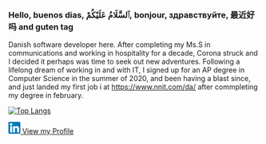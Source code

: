 ### Hello, buenos dias, ٱلسَّلَامُ عَلَيْكُمْ, bonjour, здравствуйте, 最近好吗 and guten tag 

Danish software developer here. After completing my Ms.S in communications and working in hospitality for a decade, Corona struck and I decided it perhaps was time to seek out new adventures. Following a lifelong dream of working in and with IT, I signed up for an AP degree in Computer Science in the summer of 2020, and been having a blast since, and just landed my first job i at https://www.nnit.com/da/ after commpleting my degree in february.

[![Top Langs](https://github-readme-stats.vercel.app/api/top-langs/?username=jaycph&layout=compact)](https://github.com/jaycph/github-readme-stats)

<a href="https://www.linkedin.com/in/janus-br/">
<img src="174857.png" Width="24" height="24" />
  View my Profile
  </a>
  
  
  
<!--
**JayCph/JayCph** is a ✨ _special_ ✨ repository because its `README.md` (this file) appears on your GitHub profile.

Here are some ideas to get you started:

- 🔭 I’m currently working on ...
- 🌱 I’m currently learning ...
- 👯 I’m looking to collaborate on ...
- 🤔 I’m looking for help with ...
- 💬 Ask me about ...
- 📫 How to reach me: ...
- 😄 Pronouns: ...
- ⚡ Fun fact: ...
-->
